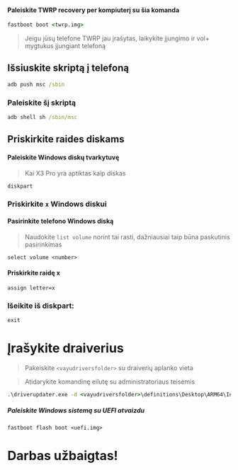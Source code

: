 #### Paleiskite TWRP recovery per kompiuterį su šia komanda

```cmd
fastboot boot <twrp.img>
```

> Jeigu jūsų telefone TWRP jau įrašytas, laikykite įjungimo ir vol+ mygtukus įjungiant telefoną


## Išsiuskite skriptą į telefoną

```cmd
adb push msc /sbin
```

### Paleiskite šį skriptą

```cmd
adb shell sh /sbin/msc
```

## Priskirkite raides diskams

#### Paleiskite Windows diskų tvarkytuvę

> Kai X3 Pro yra aptiktas kaip diskas

```cmd
diskpart
```


### Priskirkite `x` Windows diskui

#### Pasirinkite telefono Windows diską
> Naudokite `list volume` norint tai rasti, dažniausiai taip būna paskutinis pasirinkimas

```diskpart
select volume <number>
```

#### Priskirkite raidę x
```diskpart
assign letter=x
```

### Išeikite iš diskpart:
```diskpart
exit
```


# Įrašykite draiverius

> Pakeiskite `<vayudriversfolder>` su draiverių aplanko vieta

> Atidarykite komandinę eilutę su administratoriaus teisėmis


```cmd
.\driverupdater.exe -d <vayudriversfolder>\definitions\Desktop\ARM64\Internal\vayu.txt -r <vayudriversfolder> -p X:
```


##### Paleiskite Windows sistemą su UEFI atvaizdu #####

```
fastboot flash boot <uefi.img>
```

  
  

# Darbas užbaigtas!
